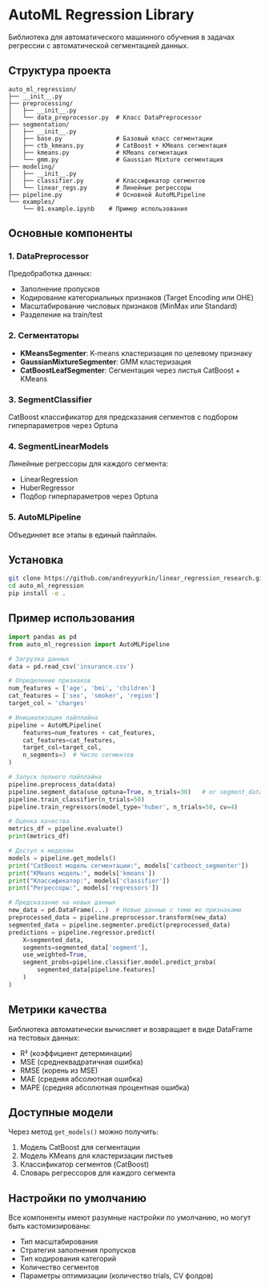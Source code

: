 # AutoML Regression Library

Библиотека для автоматического машинного обучения в задачах регрессии с автоматической сегментацией данных.

## Структура проекта

```
auto_ml_regression/
├── __init__.py
├── preprocessing/
│   ├── __init__.py
│   └── data_preprocessor.py  # Класс DataPreprocessor
├── segmentation/
│   ├── __init__.py
│   ├── base.py               # Базовый класс сегментации
│   ├── ctb_kmeans.py         # CatBoost + KMeans сегментация
│   ├── kmeans.py             # KMeans сегментация
│   └── gmm.py                # Gaussian Mixture сегментация
├── modeling/
│   ├── __init__.py
│   ├── classifier.py         # Классификатор сегментов
│   └── linear_regs.py        # Линейные регрессоры
├── pipeline.py               # Основной AutoMLPipeline
└── examples/
    └── 01.example.ipynb    # Пример использования
```

## Основные компоненты

### 1. DataPreprocessor
Предобработка данных:
- Заполнение пропусков
- Кодирование категориальных признаков (Target Encoding или OHE)
- Масштабирование числовых признаков (MinMax или Standard)
- Разделение на train/test

### 2. Сегментаторы
- **KMeansSegmenter**: K-means кластеризация по целевому признаку
- **GaussianMixtureSegmenter**: GMM кластеризация
- **CatBoostLeafSegmenter**: Сегментация через листья CatBoost + KMeans

### 3. SegmentClassifier
CatBoost классификатор для предсказания сегментов с подбором гиперпараметров через Optuna

### 4. SegmentLinearModels
Линейные регрессоры для каждого сегмента:
- LinearRegression
- HuberRegressor
- Подбор гиперпараметров через Optuna

### 5. AutoMLPipeline
Объединяет все этапы в единый пайплайн.

## Установка

```bash
git clone https://github.com/andreyyurkin/linear_regression_research.git
cd auto_ml_regression
pip install -e .
```

## Пример использования

```python
import pandas as pd
from auto_ml_regression import AutoMLPipeline

# Загрузка данных
data = pd.read_csv('insurance.csv')

# Определение признаков
num_features = ['age', 'bmi', 'children']
cat_features = ['sex', 'smoker', 'region']
target_col = 'charges'

# Инициализация пайплайна
pipeline = AutoMLPipeline(
    features=num_features + cat_features,
    cat_features=cat_features,
    target_col=target_col,
    n_segments=3  # Число сегментов
)

# Запуск полного пайплайна
pipeline.preprocess_data(data)
pipeline.segment_data(use_optuna=True, n_trials=30)   # or segment_data_kmeans, or segment_data_gmm
pipeline.train_classifier(n_trials=50)
pipeline.train_regressors(model_type='huber', n_trials=50, cv=4)

# Оценка качества
metrics_df = pipeline.evaluate()
print(metrics_df)

# Доступ к моделям
models = pipeline.get_models()
print("CatBoost модель сегментации:", models['catboost_segmenter'])
print("KMeans модель:", models['kmeans'])
print("Классификатор:", models['classifier'])
print("Регрессоры:", models['regressors'])

# Предсказание на новых данных
new_data = pd.DataFrame(...)  # Новые данные с теми же признаками
preprocessed_data = pipeline.preprocessor.transform(new_data)
segmented_data = pipeline.segmenter.predict(preprocessed_data)
predictions = pipeline.regressor.predict(
    X=segmented_data,
    segments=segmented_data['segment'],
    use_weighted=True,
    segment_probs=pipeline.classifier.model.predict_proba(
        segmented_data[pipeline.features]
    )
)
```

## Метрики качества

Библиотека автоматически вычисляет и возвращает в виде DataFrame на тестовых данных:
- R² (коэффициент детерминации)
- MSE (среднеквадратичная ошибка)
- RMSE (корень из MSE)
- MAE (средняя абсолютная ошибка)
- MAPE (средняя абсолютная процентная ошибка)

## Доступные модели
Через метод `get_models()` можно получить:
1. Модель CatBoost для сегментации
2. Модель KMeans для кластеризации листьев
3. Классификатор сегментов (CatBoost)
4. Словарь регрессоров для каждого сегмента

## Настройки по умолчанию

Все компоненты имеют разумные настройки по умолчанию, но могут быть кастомизированы:
- Тип масштабирования
- Стратегия заполнения пропусков
- Тип кодирования категорий
- Количество сегментов
- Параметры оптимизации (количество trials, CV фолдов)
